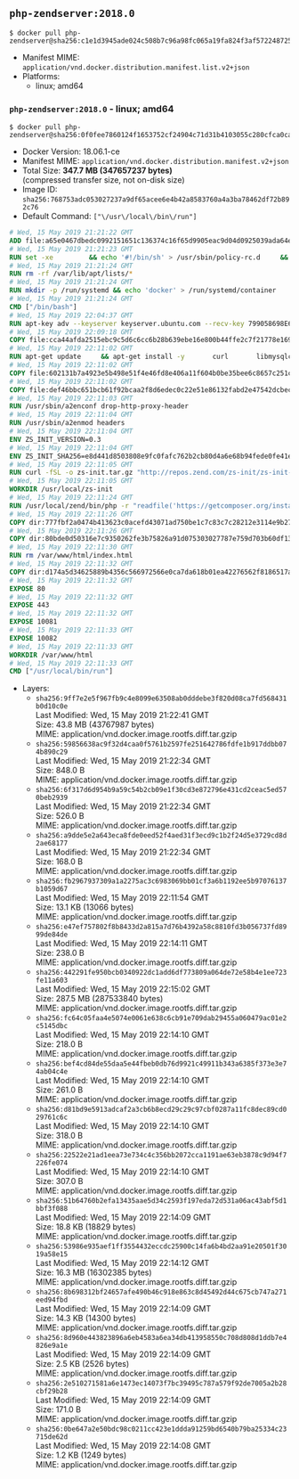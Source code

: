 ## `php-zendserver:2018.0`

```console
$ docker pull php-zendserver@sha256:c1e1d3945ade024c508b7c96a98fc065a19fa824f3af572248725e19d0adce2a
```

-	Manifest MIME: `application/vnd.docker.distribution.manifest.list.v2+json`
-	Platforms:
	-	linux; amd64

### `php-zendserver:2018.0` - linux; amd64

```console
$ docker pull php-zendserver@sha256:0f0fee7860124f1653752cf24904c71d31b4103055c280cfca0ca77fc598b46d
```

-	Docker Version: 18.06.1-ce
-	Manifest MIME: `application/vnd.docker.distribution.manifest.v2+json`
-	Total Size: **347.7 MB (347657237 bytes)**  
	(compressed transfer size, not on-disk size)
-	Image ID: `sha256:768753adc053027237a9df65acee6e4b42a8583760a4a3ba78462df72b892c76`
-	Default Command: `["\/usr\/local\/bin\/run"]`

```dockerfile
# Wed, 15 May 2019 21:21:22 GMT
ADD file:a65e0467dbedc0992151651c136374c16f65d9905eac9d04d0925039ada64e4c in / 
# Wed, 15 May 2019 21:21:23 GMT
RUN set -xe 		&& echo '#!/bin/sh' > /usr/sbin/policy-rc.d 	&& echo 'exit 101' >> /usr/sbin/policy-rc.d 	&& chmod +x /usr/sbin/policy-rc.d 		&& dpkg-divert --local --rename --add /sbin/initctl 	&& cp -a /usr/sbin/policy-rc.d /sbin/initctl 	&& sed -i 's/^exit.*/exit 0/' /sbin/initctl 		&& echo 'force-unsafe-io' > /etc/dpkg/dpkg.cfg.d/docker-apt-speedup 		&& echo 'DPkg::Post-Invoke { "rm -f /var/cache/apt/archives/*.deb /var/cache/apt/archives/partial/*.deb /var/cache/apt/*.bin || true"; };' > /etc/apt/apt.conf.d/docker-clean 	&& echo 'APT::Update::Post-Invoke { "rm -f /var/cache/apt/archives/*.deb /var/cache/apt/archives/partial/*.deb /var/cache/apt/*.bin || true"; };' >> /etc/apt/apt.conf.d/docker-clean 	&& echo 'Dir::Cache::pkgcache ""; Dir::Cache::srcpkgcache "";' >> /etc/apt/apt.conf.d/docker-clean 		&& echo 'Acquire::Languages "none";' > /etc/apt/apt.conf.d/docker-no-languages 		&& echo 'Acquire::GzipIndexes "true"; Acquire::CompressionTypes::Order:: "gz";' > /etc/apt/apt.conf.d/docker-gzip-indexes 		&& echo 'Apt::AutoRemove::SuggestsImportant "false";' > /etc/apt/apt.conf.d/docker-autoremove-suggests
# Wed, 15 May 2019 21:21:24 GMT
RUN rm -rf /var/lib/apt/lists/*
# Wed, 15 May 2019 21:21:24 GMT
RUN mkdir -p /run/systemd && echo 'docker' > /run/systemd/container
# Wed, 15 May 2019 21:21:24 GMT
CMD ["/bin/bash"]
# Wed, 15 May 2019 22:04:37 GMT
RUN apt-key adv --keyserver keyserver.ubuntu.com --recv-key 799058698E65316A2E7A4FF42EAE1437F7D2C623
# Wed, 15 May 2019 22:09:18 GMT
COPY file:cca44afda2515ebc9c5d6c6cc6b28b639ebe16e800b44ffe2c7f21778e16975e in /etc/apt/sources.list.d/zend-server.list 
# Wed, 15 May 2019 22:11:02 GMT
RUN apt-get update     && apt-get install -y       curl       libmysqlclient20       unzip       git       zend-server-php-7.2=2018.0.3+b24     && rm -rf /var/lib/apt/lists/*     && /usr/local/zend/bin/zendctl.sh stop
# Wed, 15 May 2019 22:11:02 GMT
COPY file:602131b7a4923e5b498e51f4e46fd8e406a11f604b0be35bee6c8657c251c625 in /etc/zend.lic 
# Wed, 15 May 2019 22:11:02 GMT
COPY file:def46bbc651bcb61f92bcaa2f8d6edec0c22e51e86132fabd2e47542dcbec0bf in /etc/apache2/conf-available 
# Wed, 15 May 2019 22:11:03 GMT
RUN /usr/sbin/a2enconf drop-http-proxy-header
# Wed, 15 May 2019 22:11:04 GMT
RUN /usr/sbin/a2enmod headers
# Wed, 15 May 2019 22:11:04 GMT
ENV ZS_INIT_VERSION=0.3
# Wed, 15 May 2019 22:11:04 GMT
ENV ZS_INIT_SHA256=e8d441d8503808e9fc0fafc762b2cb80d4a6e68b94fede0fe41efdeac10800cb
# Wed, 15 May 2019 22:11:05 GMT
RUN curl -fSL -o zs-init.tar.gz "http://repos.zend.com/zs-init/zs-init-docker-${ZS_INIT_VERSION}.tar.gz"     && echo "${ZS_INIT_SHA256} *zs-init.tar.gz" | sha256sum -c -     && mkdir /usr/local/zs-init     && tar xzf zs-init.tar.gz --strip-components=1 -C /usr/local/zs-init     && rm zs-init.tar.gz
# Wed, 15 May 2019 22:11:05 GMT
WORKDIR /usr/local/zs-init
# Wed, 15 May 2019 22:11:24 GMT
RUN /usr/local/zend/bin/php -r "readfile('https://getcomposer.org/installer');" | /usr/local/zend/bin/php     && /usr/local/zend/bin/php composer.phar self-update && /usr/local/zend/bin/php composer.phar update
# Wed, 15 May 2019 22:11:26 GMT
COPY dir:777fbf2a0474b413623c0acefd43071ad750be1c7c83c7c28212e3114e9b2709 in /usr/local/bin 
# Wed, 15 May 2019 22:11:26 GMT
COPY dir:80bde0d50316e7c9350262fe3b75826a91d075303027787e759d703b60df13d6 in /usr/local/zend/var/plugins/ 
# Wed, 15 May 2019 22:11:30 GMT
RUN rm /var/www/html/index.html
# Wed, 15 May 2019 22:11:32 GMT
COPY dir:d174a5d34625889b4356c566972566e0ca7da618b01ea42276562f8186517a67 in /var/www/html 
# Wed, 15 May 2019 22:11:32 GMT
EXPOSE 80
# Wed, 15 May 2019 22:11:32 GMT
EXPOSE 443
# Wed, 15 May 2019 22:11:32 GMT
EXPOSE 10081
# Wed, 15 May 2019 22:11:33 GMT
EXPOSE 10082
# Wed, 15 May 2019 22:11:33 GMT
WORKDIR /var/www/html
# Wed, 15 May 2019 22:11:33 GMT
CMD ["/usr/local/bin/run"]
```

-	Layers:
	-	`sha256:9ff7e2e5f967fb9c4e8099e63508ab0dddebe3f820d08ca7fd568431b0d10c0e`  
		Last Modified: Wed, 15 May 2019 21:22:41 GMT  
		Size: 43.8 MB (43767987 bytes)  
		MIME: application/vnd.docker.image.rootfs.diff.tar.gzip
	-	`sha256:59856638ac9f32d4caa0f5761b2597fe251642786fdfe1b917ddbb074b890c29`  
		Last Modified: Wed, 15 May 2019 21:22:34 GMT  
		Size: 848.0 B  
		MIME: application/vnd.docker.image.rootfs.diff.tar.gzip
	-	`sha256:6f317d6d954b9a59c54b2cb09e1f30cd3e872796e431cd2ceac5ed570beb2939`  
		Last Modified: Wed, 15 May 2019 21:22:34 GMT  
		Size: 526.0 B  
		MIME: application/vnd.docker.image.rootfs.diff.tar.gzip
	-	`sha256:a9dde5e2a643eca8fde0eed52f4aed31f3ecd9c1b2f24d5e3729cd8d2ae68177`  
		Last Modified: Wed, 15 May 2019 21:22:34 GMT  
		Size: 168.0 B  
		MIME: application/vnd.docker.image.rootfs.diff.tar.gzip
	-	`sha256:fb2967937309a1a2275ac3c6983069bb01cf3a6b1192ee5b97076137b1059d67`  
		Last Modified: Wed, 15 May 2019 22:11:54 GMT  
		Size: 13.1 KB (13066 bytes)  
		MIME: application/vnd.docker.image.rootfs.diff.tar.gzip
	-	`sha256:e47ef757802f8b8433d2a815a7d76b4392a58c8810fd3b056737fd8999de84de`  
		Last Modified: Wed, 15 May 2019 22:14:11 GMT  
		Size: 238.0 B  
		MIME: application/vnd.docker.image.rootfs.diff.tar.gzip
	-	`sha256:442291fe950bcb0340922dc1add6df773809a064de72e58b4e1ee723fe11a603`  
		Last Modified: Wed, 15 May 2019 22:15:02 GMT  
		Size: 287.5 MB (287533840 bytes)  
		MIME: application/vnd.docker.image.rootfs.diff.tar.gzip
	-	`sha256:fc64c05faa4e5074e0061e638c6cb91e709dab29455a060479ac01e2c5145dbc`  
		Last Modified: Wed, 15 May 2019 22:14:10 GMT  
		Size: 218.0 B  
		MIME: application/vnd.docker.image.rootfs.diff.tar.gzip
	-	`sha256:bef4cd84de55daa5e44fbeb0db76d9921c49911b343a6385f373e3e74ab04c4e`  
		Last Modified: Wed, 15 May 2019 22:14:10 GMT  
		Size: 261.0 B  
		MIME: application/vnd.docker.image.rootfs.diff.tar.gzip
	-	`sha256:d81bd9e5913adcaf2a3cb6b8ecd29c29c97cbf0287a11fc8dec89cd029761c6c`  
		Last Modified: Wed, 15 May 2019 22:14:10 GMT  
		Size: 318.0 B  
		MIME: application/vnd.docker.image.rootfs.diff.tar.gzip
	-	`sha256:22522e21ad1eea73e734c4c356bb2072cca1191ae63eb3878c9d94f7226fe074`  
		Last Modified: Wed, 15 May 2019 22:14:10 GMT  
		Size: 307.0 B  
		MIME: application/vnd.docker.image.rootfs.diff.tar.gzip
	-	`sha256:51b64760b2efa13435aae5d34c2593f197eda72d531a06ac43abf5d1bbf3f088`  
		Last Modified: Wed, 15 May 2019 22:14:09 GMT  
		Size: 18.8 KB (18829 bytes)  
		MIME: application/vnd.docker.image.rootfs.diff.tar.gzip
	-	`sha256:53986e935aef1ff3554432eccdc25900c14fa6b4bd2aa91e20501f3019a58e15`  
		Last Modified: Wed, 15 May 2019 22:14:12 GMT  
		Size: 16.3 MB (16302385 bytes)  
		MIME: application/vnd.docker.image.rootfs.diff.tar.gzip
	-	`sha256:8b698312bf24657afe490b46c918e863c8d45492d44c675cb747a271eed94fbd`  
		Last Modified: Wed, 15 May 2019 22:14:09 GMT  
		Size: 14.3 KB (14300 bytes)  
		MIME: application/vnd.docker.image.rootfs.diff.tar.gzip
	-	`sha256:8d960e443823896a6eb4583a6ea34db413958550c708d808d1ddb7e4826e9a1e`  
		Last Modified: Wed, 15 May 2019 22:14:09 GMT  
		Size: 2.5 KB (2526 bytes)  
		MIME: application/vnd.docker.image.rootfs.diff.tar.gzip
	-	`sha256:2e510271581a6e1473ec14073f7bc39495c787a579f92de7005a2b28cbf29b28`  
		Last Modified: Wed, 15 May 2019 22:14:09 GMT  
		Size: 171.0 B  
		MIME: application/vnd.docker.image.rootfs.diff.tar.gzip
	-	`sha256:0be647a2e50bdc98c0211cc423e1ddda91259bd6540b79ba25334c23715de62d`  
		Last Modified: Wed, 15 May 2019 22:14:08 GMT  
		Size: 1.2 KB (1249 bytes)  
		MIME: application/vnd.docker.image.rootfs.diff.tar.gzip
